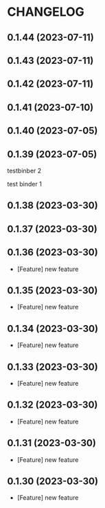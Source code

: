# CHANGELOG

## 0.1.44 (2023-07-11)

## 0.1.43 (2023-07-11)

## 0.1.42 (2023-07-11)

## 0.1.41 (2023-07-10)

## 0.1.40 (2023-07-05)

## 0.1.39 (2023-07-05)

testbinber 2

test binder 1


## 0.1.38 (2023-03-30)

## 0.1.37 (2023-03-30)

## 0.1.36 (2023-03-30)

- [Feature] new feature

## 0.1.35 (2023-03-30)

- [Feature] new feature

## 0.1.34 (2023-03-30)

- [Feature] new feature

## 0.1.33 (2023-03-30)

- [Feature] new feature

## 0.1.32 (2023-03-30)

- [Feature] new feature

## 0.1.31 (2023-03-30)

- [Feature] new feature

## 0.1.30 (2023-03-30)

- [Feature] new feature
